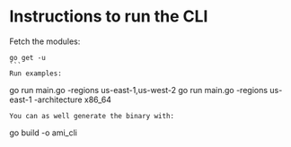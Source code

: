 # Instructions to run the CLI

Fetch the modules:
````
go get -u
```
Run examples:
````
go run main.go -regions us-east-1,us-west-2
go run main.go -regions us-east-1 -architecture x86_64
```
You can as well generate the binary with:
````
go build -o ami_cli
```